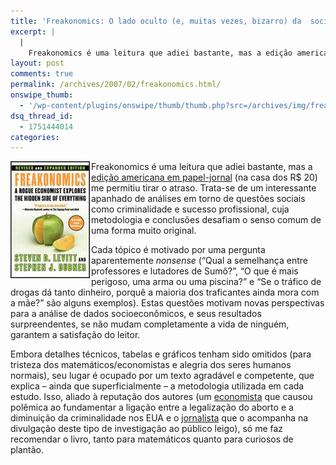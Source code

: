 ```yaml
---
title: 'Freakonomics: O lado oculto (e, muitas vezes, bizarro) da  socioeconomia'
excerpt: |
  |
    Freakonomics é uma leitura que adiei bastante, mas a edição americana em papel-jornal (na casa dos R$ 20) me permitiu tirar o atraso. Trata-se de um interessante apanhado de análises em torno de questões sociais como criminalidade e sucesso profissional,...
layout: post
comments: true
permalink: /archives/2007/02/freakonomics.html/
onswipe_thumb:
  - '/wp-content/plugins/onswipe/thumb/thumb.php?src=/archives/img/freakonomics.jpg&amp;w=600&amp;h=800&amp;zc=1&amp;q=75&amp;f=0'
dsq_thread_id:
  - 1751444014
categories:
---
```

<img title="freakonomics.jpg" src="/archives/img/freakonomics.jpg" width="125" height="185" align="left" border="1" style="margin-right:2px" />Freakonomics é uma leitura que adiei bastante, mas a [edição americana em papel-jornal][1] (na casa dos R$ 20) me permitiu tirar o atraso. Trata-se de um interessante apanhado de análises em torno de questões sociais como criminalidade e sucesso profissional, cuja metodologia e conclusões desafiam o senso comum de uma forma muito original.

Cada tópico é motivado por uma pergunta aparentemente *nonsense* (&#8220;Qual a semelhança entre professores e lutadores de Sumô?&#8221;, &#8220;O que é mais perigoso, uma arma ou uma piscina?&#8221; e &#8220;Se o tráfico de drogas dá tanto dinheiro, porquê a maioria dos traficantes ainda mora com a mãe?&#8221; são alguns exemplos). Estas questões motivam novas perspectivas para a análise de dados socioeconômicos, e seus resultados surpreendentes, se não mudam completamente a vida de ninguém, garantem a satisfação do leitor.

Embora detalhes técnicos, tabelas e gráficos tenham sido omitidos (para tristeza dos matemáticos/economistas e alegria dos seres humanos normais), seu lugar é ocupado por um texto agradável e competente, que explica &#8211; ainda que superficialmente &#8211; a metodologia utilizada em cada estudo. Isso, aliado à reputação dos autores (um [economista][2] que causou polêmica ao fundamentar a ligação entre a legalização do aborto e a diminuição da criminalidade nos EUA e o [jornalista][3] que o acompanha na divulgação deste tipo de investigação ao público leigo), só me faz recomendar o livro, tanto para matemáticos quanto para curiosos de plantão.

 [1]: http://www.livrariasaraiva.com.br/produto/produto.dll/detalhe?pro_id=1564659&#038;PAC_ID=6297
 [2]: http://en.wikipedia.org/wiki/Steven_Levitt
 [3]: http://en.wikipedia.org/wiki/Stephen_J._Dubner

